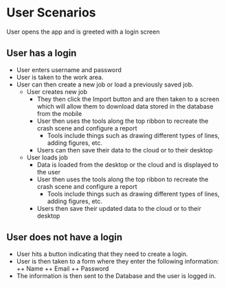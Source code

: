 # User Scenarios <br>

User opens the app and is greeted with a login screen <br>

## User has a login <br>
  + User enters username and password <br>
  + User is taken to the work area. <br>
  + User can then create a new job or load a previously saved job. <br>
    + User creates new job <br>
      + They then click the Import button and are then taken to a screen which will allow them to download data stored in the database 
      <br>from the mobile <br>
      + User then uses the tools along the top ribbon to recreate the crash scene and configure a report<br>
        + Tools include things such as drawing different types of lines, adding figures, etc. <br>
      + Users can then save their data to the cloud or to their desktop <br>
    + User loads job <br>
      + Data is loaded from the desktop or the cloud and is displayed to the user <br> 
      + User then uses the tools along the top ribbon to recreate the crash scene and configure a report<br>
          + Tools include things such as drawing different types of lines, adding figures, etc. <br>
      + Users then save their updated data to the cloud or to their desktop <br>

## User does not have a login <br>
  + User hits a button indicating that they need to create a login. <br>
  + User is then taken to a form where they enter the following information: 
    ++ Name
    ++ Email
    ++ Password
  + The information is then sent to the Database and the user is logged in. 
